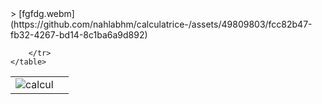 <!DOCTYPE html>
<html lang="en">
<head>
    <meta charset="UTF-8">
    <meta http-equiv="X-UA-Compatible" content="IE=edge">
    <meta name="viewport" content="width=device-width, initial-scale=1.0">
</head>
  > [fgfdg.webm](https://github.com/nahlabhm/calculatrice-/assets/49809803/fcc82b47-fb32-4267-bd14-8c1ba6a9d892)

<body>
    <table>
        <tr>
            <td><img src="https://github.com/nahlabhm/calculatrice-/assets/49809803/424dfd92-c964-4680-b951-dd96cf4292f0" alt="calcul"></td>
            <td></td>

        </tr>
    </table>
</body>
</html>
